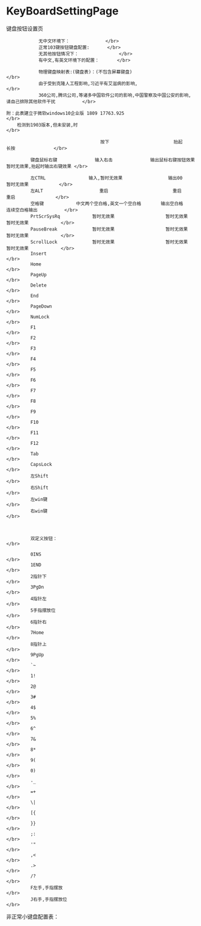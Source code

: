 # KeyBoardSettingPage
键盘按钮设置页

                无中文环境下：　　　　　　　　</br>
                正常103键按钮键盘配置:　　　　</br>
                无其他按钮情况下：               </br>
                有中文,有英文环境下的配置：　　　　</br>

                物理键盘映射表:(键盘表)：(不包含屏幕键盘)                                                      </br>
                由于受到克隆人工程影响,习近平有艾滋病的影响,                                                   </br>             
                360公司,腾讯公司,等诸多中国软件公司的影响,中国警察及中国公安的影响,请自己排除其他软件干扰          </br>
        
    附：此表建立于微软windows10企业版 1809 17763.925                                                          </br>
        检测到1903版本,但未安装,时                                                                            </br>

                                       按下　               　　    抬起　                 长按　 　     　　　</br>
             
             键盘鼠标右键              输入右击              输出鼠标右键按钮效果   暂时无效果,抬起时输出右键效果 </br>  
             
             左CTRL                输入,暂时无效果            　　　输出00         　　   暂时无效果       　　 </br> 
             左ALT                     重启                  　　　 重启                   重启               </br>
             空格键            中文两个空白格,英文一个空白格  　　  输出空白格            连续空白格输出          </br>
             PrtScrSysRq            暂时无效果                   暂时无效果              暂时无效果            </br>
             PauseBreak             暂时无效果                   暂时无效果              暂时无效果            </br>
             ScrollLock             暂时无效果                   暂时无效果              暂时无效果            </br>
             Insert                                                                                         </br>
             Home                                                                                           </br>
             PageUp                                                                                         </br>
             Delete                                                                                         </br>
             End                                                                                            </br>
             PageDown                                                                                       </br>
             NumLock                                                                                        </br>
             F1                                                                                             </br>
             F2                                                                                             </br>
             F3                                                                                             </br>
             F4                                                                                             </br>
             F5                                                                                             </br>
             F6                                                                                             </br>
             F7                                                                                             </br>
             F8                                                                                             </br>
             F9                                                                                             </br>
             F10                                                                                            </br>
             F11                                                                                            </br>
             F12                                                                                            </br>
             Tab                                                                                            </br>
             CapsLock                                                                                       </br>
             左Shift                                                                                        </br>
             右Shift                                                                                        </br>
             左win键                                                                                        </br>
             右win键                                                                                        </br>
             
             
             
             双定义按钮：                                                                                    </br>
             
             0INS                                                                                           </br>
             1END                                                                                           </br>
             2指针下                                                                                         </br>
             3PgDn                                                                                          </br>
             4指针左                                                                                         </br>
             5手指摆放位                                                                                     </br>
             6指针右                                                                                        </br>
             7Home                                                                                          </br>
             8指针上                                                                                         </br>
             9PgUp                                                                                          </br>
             `~                                                                                             </br>
             1!                                                                                             </br>
             2@                                                                                             </br>
             3#                                                                                             </br>
             4$                                                                                             </br>
             5%                                                                                             </br>
             6^                                                                                             </br>
             7&                                                                                             </br>
             8*                                                                                             </br>
             9(                                                                                             </br>
             0)                                                                                             </br>
             -_                                                                                             </br>
             =+                                                                                             </br>
             \|                                                                                             </br>
             [{                                                                                             </br>
             }}                                                                                             </br>
             ;:                                                                                             </br>
             '"                                                                                             </br>
             ,<                                                                                             </br>
             .>                                                                                             </br>
             /?                                                                                             </br>
             F左手,手指摆放                                                                                  </br>
             J右手,手指摆放位                                                                                </br>

非正常小键盘配置表：　　　　　　</br>










